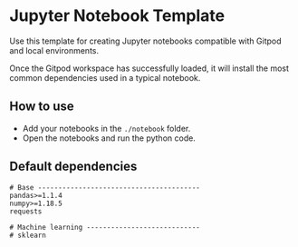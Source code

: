 # Jupyter Notebook Template

Use this template for creating Jupyter notebooks compatible with Gitpod and local environments.

Once the Gitpod workspace has successfully loaded, it will install the most common dependencies used in a typical notebook.

## How to use

- Add your notebooks in the `./notebook` folder.
- Open the notebooks and run the python code.

## Default dependencies

```
# Base ----------------------------------------
pandas>=1.1.4
numpy>=1.18.5
requests

# Machine learning ----------------------------
# sklearn
```
